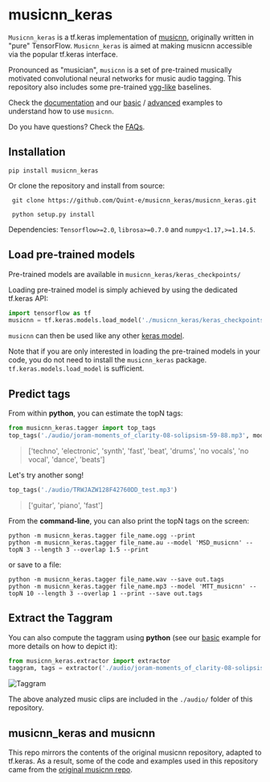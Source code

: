 # musicnn_keras
`Musicnn_keras` is a tf.keras implementation of [musicnn](https://github.com/jordipons/musicnn), originally written in "pure" TensorFlow. 
`Musicnn_keras` is aimed at making musicnn accessible via the popular tf.keras interface. 


Pronounced as "musician", `musicnn` is a set of pre-trained musically motivated convolutional neural networks for music audio tagging. This repository also includes some pre-trained [vgg-like](https://github.com/Quint-e/musicnn_keras/blob/master/vgg_example.ipynb) baselines.

Check the [documentation](https://github.com/Quint-e/musicnn_keras/blob/master/DOCUMENTATION.md) and our [basic](https://github.com/Quint-e/musicnn_keras/blob/master/tagging_example.ipynb) / [advanced](https://github.com/Quint-e/musicnn_keras/blob/master/musicnn_example.ipynb) examples to understand how to use `musicnn`.

Do you have questions? Check the [FAQs](https://github.com/Quint-e/musicnn_keras/blob/master/FAQs.md).


## Installation

`pip install musicnn_keras`


Or clone the repository and install from source: 

``` git clone https://github.com/Quint-e/musicnn_keras/musicnn_keras.git```

``` python setup.py install```

Dependencies:  `Tensorflow>=2.0`, `librosa>=0.7.0` and `numpy<1.17,>=1.14.5`. 

## Load pre-trained models
Pre-trained models are available in `musicnn_keras/keras_checkpoints/`

Loading pre-trained model is simply achieved by using the dedicated tf.keras API: 

~~~~python
import tensorflow as tf
musicnn = tf.keras.models.load_model('./musicnn_keras/keras_checkpoints/MSD_musicnn.h5')
~~~~

`musicnn` can then be used like any other [keras model](https://www.tensorflow.org/api_docs/python/tf/keras/Model). 

Note that if you are only interested in loading the pre-trained models in your code, you do not need to install the `musicnn_keras` package. `tf.keras.models.load_model` is sufficient. 

## Predict tags

From within **python**, you can estimate the topN tags:
~~~~python
from musicnn_keras.tagger import top_tags
top_tags('./audio/joram-moments_of_clarity-08-solipsism-59-88.mp3', model='MTT_musicnn', topN=10)
~~~~
>['techno', 'electronic', 'synth', 'fast', 'beat', 'drums', 'no vocals', 'no vocal', 'dance', 'beats']

Let's try another song!

~~~~python
top_tags('./audio/TRWJAZW128F42760DD_test.mp3')
~~~~
>['guitar', 'piano', 'fast']

From the **command-line**, you can also print the topN tags on the screen:

~~~~
python -m musicnn_keras.tagger file_name.ogg --print
python -m musicnn_keras.tagger file_name.au --model 'MSD_musicnn' --topN 3 --length 3 --overlap 1.5 --print
~~~~~

or save to a file:

~~~~
python -m musicnn_keras.tagger file_name.wav --save out.tags
python -m musicnn_keras.tagger file_name.mp3 --model 'MTT_musicnn' --topN 10 --length 3 --overlap 1 --print --save out.tags
~~~~

## Extract the Taggram

You can also compute the taggram using **python** (see our [basic](https://github.com/Quint-e/musicnn_keras/blob/master/tagging_example.ipynb) example for more details on how to depict it):

~~~~python
from musicnn_keras.extractor import extractor
taggram, tags = extractor('./audio/joram-moments_of_clarity-08-solipsism-59-88.mp3', model='MTT_musicnn')
~~~~
![Taggram](./images/taggram.png "Taggram")

The above analyzed music clips are included in the `./audio/` folder of this repository. 



## musicnn_keras and musicnn
This repo mirrors the contents of the original musicnn repository, adapted to tf.keras. As a result, some of the code and examples used in this repository came from the [original musicnn repo](https://github.com/jordipons/musicnn). 
